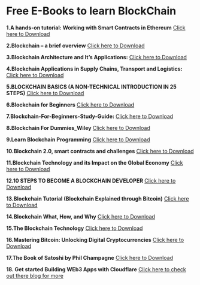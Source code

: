 # Free E-Books to learn BlockChain

**1.A hands-on tutorial: Working with Smart Contracts in Ethereum**
[Click here to Download](https://github.com/kavyaLokuge/awesome-web3.0/files/9782639/bc-part-2.pdf)

**2.Blockchain – a brief overview**
[Click here to Download](https://github.com/kavyaLokuge/awesome-web3.0/files/9782653/MULLIGAN_Blockchain-brief-overview.pdf)

**3.Blockchain Architecture and It’s Applications:**
[Click here to Download](https://github.com/kavyaLokuge/awesome-web3.0/files/9782577/Blockchain.pdf)

**4.Blockchain Applications in Supply Chains, Transport and Logistics:**
[Click here to Download](https://github.com/kavyaLokuge/awesome-web3.0/files/9782649/Blockchain.applications.in.supply.chains.transport.and.logistics.-.a.systematic.review.of.the.literature.pdf)

**5.BLOCKCHAIN BASICS (A NON-TECHNICAL INTRODUCTION IN 25 STEPS)**
[Click here to Download](https://github.com/kavyaLokuge/awesome-web3.0/files/9782631/1.pdf)

**6.Blockchain for Beginners**
[Click here to Download](https://github.com/kavyaLokuge/awesome-web3.0/files/9782636/1102-cybsec-blockchain.pdf)

**7.Blockchain-For-Beginners-Study-Guide:**
[Click here to Download](https://github.com/kavyaLokuge/awesome-web3.0/files/9782585/Blockchain-For-Beginners-Study-Guide-1.pdf)

**8.Blockchain For Dummies_Wiley**
[Click here to Download](https://github.com/kavyaLokuge/awesome-web3.0/files/9782586/BlockchainForDummies_Wiley.pdf)

**9.Learn Blockchain Programming**
[Click here to Download](https://github.com/kavyaLokuge/awesome-web3.0/files/9782696/DnE6rz-Blockchain.pdf)

**10.Blockchain 2.0, smart contracts and challenges**
[Click here to Download](https://github.com/kavyaLokuge/awesome-web3.0/files/9782651/Blockchain2_0_MartinvonHallerGroenbaek_08_06_16.pdf)

**11.Blockchain Technology and its Impact on the Global Economy**
[Click here to Download](https://github.com/kavyaLokuge/awesome-web3.0/files/9782637/2258.pdf)

**12.10 STEPS TO BECOME A BLOCKCHAIN DEVELOPER**
[Click here to Download](https://github.com/kavyaLokuge/awesome-web3.0/files/9782635/10-Steps-to-be-a-Blockchain-Developer.pdf)

**13.Blockchain Tutorial (Blockchain Explained through Bitcoin)**
[Click here to Download](https://github.com/kavyaLokuge/awesome-web3.0/files/9782581/blockchain_tutorial.pdf)

**14.Blockchain What, How, and Why**
[Click here to Download](https://github.com/kavyaLokuge/awesome-web3.0/files/9782638/AD1087648.pdf)

**15.The Blockchain Technology**
[Click here to Download](https://github.com/kavyaLokuge/awesome-web3.0/files/9782654/overview.pdf)

**16.Mastering Bitcoin: Unlocking Digital Cryptocurrencies**
[Click here to Download](https://www.pdfdrive.com/download.pdf?id=157826481&h=e17df3bd18ff91a55a2522f65ef4ad30&u=cache&ext=pdf)

**17.The Book of Satoshi by Phil Champagne**
[Click here to Download](https://www.pdfdrive.com/download.pdf?id=158473953&h=f35b07a1e91f71c670957f465ca0eab4&u=cache&ext=pdf)


**18. Get started Building WEb3 Apps with Cloudflare**
[Click here to check out there blog for more](https://blog.cloudflare.com/get-started-web3/)






